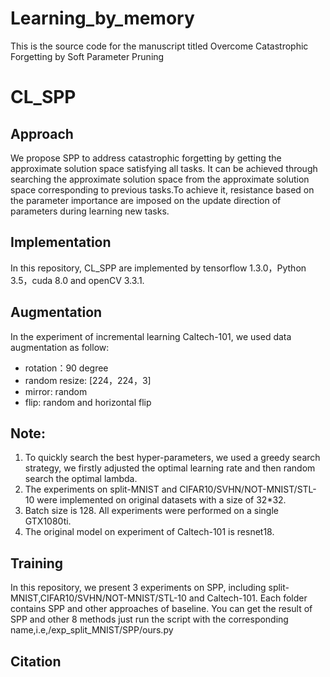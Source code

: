 # Learning_by_memory
This is the source code for the manuscript titled Overcome Catastrophic Forgetting by Soft Parameter Pruning


# CL_SPP

## Approach 
We propose SPP to address catastrophic forgetting by getting the approximate solution space satisfying all tasks. It can be achieved through searching the approximate solution space from the approximate solution space corresponding to previous tasks.To achieve it, resistance based on the parameter importance are imposed on the update direction of parameters during learning new tasks.

## Implementation
In this repository, CL_SPP are implemented by tensorflow 1.3.0，Python 3.5，cuda 8.0 and openCV 3.3.1.

## Augmentation 
In the experiment of incremental learning Caltech-101, we used data augmentation as follow:

  * rotation：90 degree
  * random resize: [224，224，3]
  * mirror: random 
  * flip: random and horizontal flip


## Note: 
1. To quickly search the best hyper-parameters, we used a greedy search strategy, we firstly adjusted the optimal learning rate and then random search the optimal lambda.
2. The experiments on split-MNIST and CIFAR10/SVHN/NOT-MNIST/STL-10 were implemented on original datasets with a size of 32*32.
3. Batch size is 128. All experiments were performed on a single GTX1080ti.
4. The original model on experiment of Caltech-101 is resnet18.

## Training 
In this repository, we present 3 experiments on SPP, including split-MNIST,CIFAR10/SVHN/NOT-MNIST/STL-10 and Caltech-101. Each folder contains SPP and other approaches of baseline.
You can get the result of SPP and other 8 methods just run the script with the corresponding name,i.e,/exp_split_MNIST/SPP/ours.py


## Citation 







